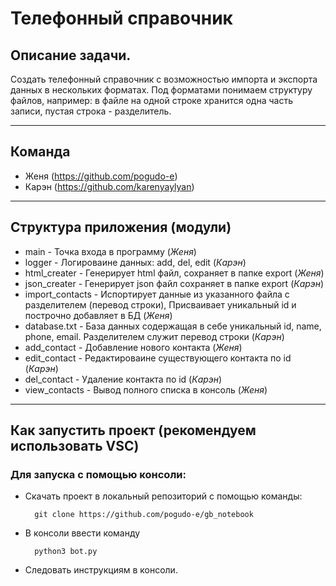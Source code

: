 # Телефонный справочник

## Описание задачи.
Создать телефонный справочник с возможностью импорта и экспорта данных в нескольких форматах.
Под форматами понимаем структуру файлов, например: в файле на одной строке хранится одна часть записи, пустая строка - разделитель.

---
## Команда

- Женя (https://github.com/pogudo-e)
- Карэн (https://github.com/karenyaylyan)

---
## Структура приложения (модули)

- main - Точка входа в программу (*Женя*)
- logger - Логироваине данных: add, del, edit (*Карэн*)
- html_creater - Генерирует html файл, сохраняет в папке export (*Женя*)
- json_creater - Генерирует json файл сохраняет в папке export (*Карэн*)
- import_contacts - Испортирует данные из указанного файла с разделителем (перевод строки), Присваивает уникальный id и построчно добавляет в БД (*Женя*)
- database.txt - База данных содержащая в себе уникальный  id, name, phone, email. Разделителем служит перевод строки (*Карэн*)
- add_contact - Добавление нового контакта (*Женя*)
- edit_contact - Редактироваине существующего контакта по id (*Карэн*)
- del_contact - Удаление контакта по id (*Карэн*)
- view_contacts - Вывод полного списка в консоль (*Женя*)

---
## Как запустить проект (рекомендуем использовать VSC)

### Для запуска с помощью консоли:
- Скачать проект в локальный репозиторий с помощью команды:

        git clone https://github.com/pogudo-e/gb_notebook

- В консоли ввести команду 
        
        python3 bot.py

- Следовать инструкциям в консоли.
